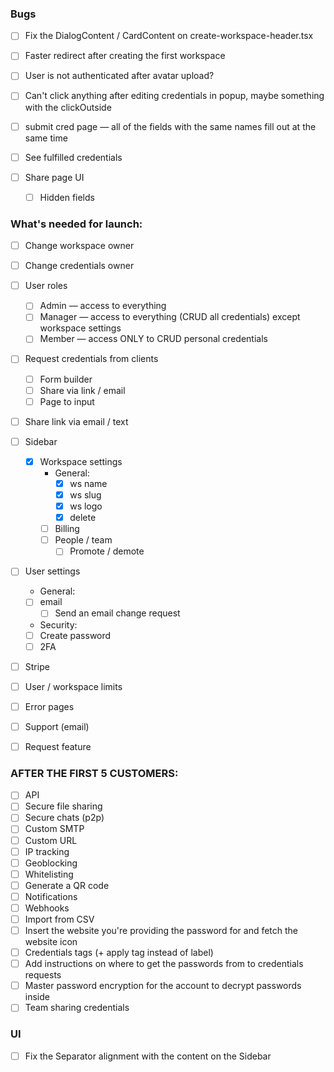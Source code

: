 ### Bugs

-   [ ] Fix the DialogContent / CardContent on create-workspace-header.tsx
-   [ ] Faster redirect after creating the first workspace
-   [ ] User is not authenticated after avatar upload?
-   [ ] Can't click anything after editing credentials in popup, maybe something with the clickOutside
- [ ] submit cred page — all of the fields with the same names fill out at the same time

-   [ ] See fulfilled credentials
-   [ ] Share page UI
    -   [ ] Hidden fields

### What's needed for launch:

-   [ ] Change workspace owner
-   [ ] Change credentials owner
-   [ ] User roles

    -   [ ] Admin — access to everything
    -   [ ] Manager — access to everything (CRUD all credentials) except workspace settings
    -   [ ] Member — access ONLY to CRUD personal credentials

-   [ ] Request credentials from clients

    -   [ ] Form builder
    -   [ ] Share via link / email
    -   [ ] Page to input

-   [ ] Share link via email / text

-   [ ] Sidebar

    -   [x] Workspace settings
        -   General:
            -   [x] ws name
            -   [x] ws slug
            -   [x] ws logo
            -   [x] delete
        -   [ ] Billing
        -   [ ] People / team
            -   [ ] Promote / demote

-   [ ] User settings

    -   General:
    -   [ ] email
        -   [ ] Send an email change request
    -   Security:
    -   [ ] Create password
    -   [ ] 2FA

-   [ ] Stripe
-   [ ] User / workspace limits
-   [ ] Error pages
-   [ ] Support (email)
-   [ ] Request feature

### AFTER THE FIRST 5 CUSTOMERS:

-   [ ] API
-   [ ] Secure file sharing
-   [ ] Secure chats (p2p)
-   [ ] Custom SMTP
-   [ ] Custom URL
-   [ ] IP tracking
-   [ ] Geoblocking
-   [ ] Whitelisting
-   [ ] Generate a QR code
-   [ ] Notifications
-   [ ] Webhooks
-   [ ] Import from CSV
-   [ ] Insert the website you're providing the password for and fetch the website icon
-   [ ] Credentials tags (+ apply tag instead of label)
-   [ ] Add instructions on where to get the passwords from to credentials requests
-   [ ] Master password encryption for the account to decrypt passwords inside
-   [ ] Team sharing credentials

### UI

-   [ ] Fix the Separator alignment with the content on the Sidebar
